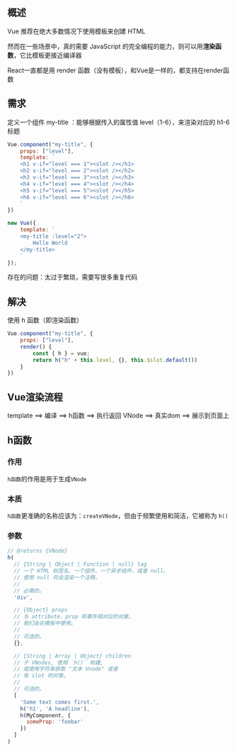 ## 概述

Vue 推荐在绝大多数情况下使用模板来创建 HTML

然而在一些场景中，真的需要 JavaScript 的完全编程的能力，则可以用**渲染函数**，它比模板更接近编译器

React一直都是用 render 函数（没有模板），和Vue是一样的，都支持在render函数



## 需求

定义一个组件 my-title ：能够根据传入的属性值 level（1-6），来渲染对应的 h1-6 标题

```js
Vue.component("my-title", {
    props: ["level"],
    template: `
	<h1 v-if="level === 1"><slot /></h1>
    <h2 v-if="level === 2"><slot /></h2>
    <h3 v-if="level === 3"><slot /></h3>
    <h4 v-if="level === 4"><slot /></h4>
    <h5 v-if="level === 5"><slot /></h5>
    <h6 v-if="level === 6"><slot /></h6>
	`
})

new Vue({
    template: `
	<my-title :level="2">
		Hello World
	</my-title>
	`
});
```

存在的问题：太过于繁琐，需要写很多重复代码



## 解决

使用 h 函数（即渲染函数）

```js
Vue.component("my-title", {
    props: ["level"],
    render() {
        const { h } = vue;
        return h("h" + this.level, {}, this.$slot.default())
    }
})
```



## Vue渲染流程

template ==> 编译 ==> h函数 ==> 执行返回 VNode ==> 真实dom ==> 展示到页面上



## h函数

### 作用

`h函数`的作用是用于生成`VNode`

### 本质

`h函数`更准确的名称应该为：`createVNode`，但由于频繁使用和简洁，它被称为 `h()`

### 参数

```js
// @returns {VNode}
h(
  // {String | Object | Function | null} tag
  // 一个 HTML 标签名、一个组件、一个异步组件，或者 null。
  // 使用 null 将会渲染一个注释。
  //
  // 必需的。
  'div',

  // {Object} props
  // 与 attribute、prop 和事件相对应的对象。
  // 我们会在模板中使用。
  //
  // 可选的。
  {},

  // {String | Array | Object} children
  // 子 VNodes, 使用 `h()` 构建,
  // 或使用字符串获取 "文本 Vnode" 或者
  // 有 slot 的对象。
  //
  // 可选的。
  [
    'Some text comes first.',
    h('h1', 'A headline'),
    h(MyComponent, {
      someProp: 'foobar'
    })
  ]
)
```



